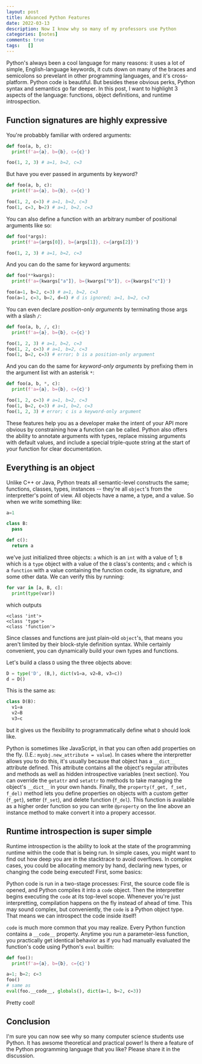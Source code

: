```yaml
---
layout: post
title: Advanced Python Features
date: 2022-03-13
description: Now I know why so many of my professors use Python
categories: [notes]
comments: true
tags:   []
---
```


Python's always been a cool language for many reasons: it uses a lot of simple, English-language keywords, it cuts down on many of the braces and semicolons so prevelant in other programming languages, and it's cross-platform. Python code is beautiful. But besides these obvious perks, Python syntax and semantics go far deeper. In this post, I want to highlight 3 aspects of the language: functions, object definitions, and runtime introspection.

## Function signatures are highly expressive

You're probabbly familiar with ordered arguments:

```python
def foo(a, b, c):
  print(f'a={a}, b={b}, c={c}')

foo(1, 2, 3) # a=1, b=2, c=3
```

But have you ever passed in arguments by keyword?

```python
def foo(a, b, c):
  print(f'a={a}, b={b}, c={c}')

foo(1, 2, c=3) # a=1, b=2, c=3
foo(1, c=3, b=2) # a=1, b=2, c=3
```

You can also define a function with an arbitrary number of positional arguments like so:

```python
def foo(*args):
  print(f'a={args[0]}, b={args[1]}, c={args[2]}')

foo(1, 2, 3) # a=1, b=2, c=3
```

And you can do the same for keyword arguments:

```python
def foo(**kwargs):
  print(f'a={kwargs["a"]}, b={kwargs["b"]}, c={kwargs["c"]}')

foo(a=1, b=2, c=3) # a=1, b=2, c=3
foo(a=1, c=3, b=2, d=4) # d is ignored; a=1, b=2, c=3
```

You can even declare *position-only arguments* by terminating those args with a slash `/`:

```python
def foo(a, b, /, c):
  print(f'a={a}, b={b}, c={c}')

foo(1, 2, 3) # a=1, b=2, c=3
foo(1, 2, c=3) # a=1, b=2, c=3
foo(1, b=2, c=3) # error; b is a position-only argument
```

And you can do the same for *keyword-only arguments* by prefixing them in the argument list with an asterisk `*`:

```python
def foo(a, b, *, c):
  print(f'a={a}, b={b}, c={c}')

foo(1, 2, c=3) # a=1, b=2, c=3
foo(1, b=2, c=3) # a=1, b=2, c=3
foo(1, 2, 3) # error; c is a keyword-only argument
```

These features help you as a developer make the intent of your API more obvious by constraining how a function can be called. Python also offers the ability to annotate arguments with types, replace missing arguments with default values, and include a special triple-quote string at the start of your function for clear documentation.

## Everything is an object

Unlike C++ or Java, Python treats all semantic-level constructs the same; functions, classes, types, instances -- they're all `object`'s from the interpretter's point of view. All objects have a name, a type, and a value. So when we write something like:

```python
a=1

class B:
  pass

def c(): 
  return a
```

we've just initialized three objects: `a` which is an `int` with a value of 1; `B` which is a `type` object with a value of the `B` class's contents; and `c` which is a `function` with a value containing the function code, its signature, and some other data. We can verify this by running:

```python
for var in [a, B, c]:
  print(type(var))
```

which outputs
```
<class 'int'>
<class 'type'>
<class 'function'>
```

Since classes and functions are just plain-old `object`'s, that means you aren't limited by their block-style definition syntax. While certainly convenient, you can dynamically build your own types and functions.

Let's build a class `D` using the three objects above:

```python
D = type('D', (B,), dict(v1=a, v2=B, v3=c))
d = D()
```

This is the same as:
```python
class D(B):
  v1=a
  v2=B
  v3=c
```
but it gives us the flexibility to programmatically define what `D` should look like.

Python is sometimes like JavaScript, in that you can often add properties on the fly. (I.E.: `myobj.new_attribute = value`). In cases where the interpretter allows you to do this, it's usually because that object has a `__dict__` attribute defined. This attribute contains all the object's regular attributes and methods as well as hidden introspective variables (next section). You can override the `getattr` and `setattr` to methods to take managing the object's `__dict__` in your own hands. Finally, the `property(f_get, f_set, f_del)` method lets you define properties on objects with a custom getter (`f_get`), setter (`f_set`), and delete function (`f_del`). This function is available as a higher order function so you can write `@property` on the line above an instance method to make convert it into a propery accessor.

## Runtime introspection is super simple

Runtime introspection is the ability to look at the state of the programming runtime within the code that is being run. In simple cases, you might want to find out how deep you are in the stacktrace to avoid overflows. In complex cases, you could be allocating memory by hand, declaring new types, or changing the code being executed! First, some basics:

Python code is run in a two-stage processes: First, the source code file is opened, and Python compiles it into a `code` object. Then the interpretter begins executing the `code` at its top-level scope. Whenever you're just interpretting, compilation happens on the fly instead of ahead of time. This may sound complex, but conveniently, the `code` is a Python object type. That means we can introspect the code inside itself! 

`code` is much more common that you may realize. Every Python function contains a `__code__` property. Anytime you run a parameter-less function, you practically get identical behavior as if you had manually evaluated the function's code using Python's `eval` builtin:

```python
def foo():
  print(f'a={a}, b={b}, c={c}')

a=1; b=2; c=3
foo()
# same as
eval(foo.__code__, globals(), dict(a=1, b=2, c=3))
```

Pretty cool!

## Conclusion

I'm sure you can now see why so many computer science students use Python. It has awsome theoretical and practical power! Is there a feature of the Python programming language that you like? Please share it in the discussion.